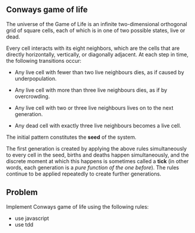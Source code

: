 ## Conways game of life 

The universe of the Game of Life is an infinite two-dimensional orthogonal grid of square cells, each of which is in one of two possible states, live or dead. 

Every cell interacts with its eight neighbors, which are the cells that are directly horizontally, vertically, or diagonally adjacent. At each step in time, the following transitions occur:

* Any live cell with fewer than two live neighbours dies, as if caused by underpopulation.

* Any live cell with more than three live neighbours dies, as if by overcrowding.

* Any live cell with two or three live neighbours lives on to the next generation.

* Any dead cell with exactly three live neighbours becomes a live cell.

The initial pattern constitutes the **seed** of the system.

The first generation is created by applying the above rules simultaneously to every cell in the seed, births and deaths happen simultaneously, and the discrete moment at which this happens is sometimes called a **tick** (in other words, each generation is a _pure function of the one before_). The rules continue to be applied repeatedly to create further generations.

## Problem

Implement Conways game of life using the following rules:

* use javascript
* use tdd
